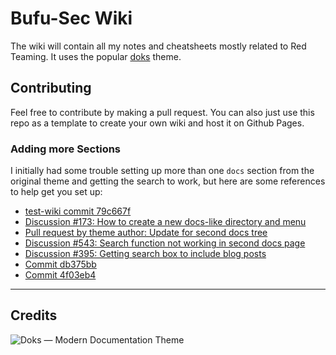 # Bufu-Sec Wiki

The wiki will contain all my notes and cheatsheets mostly related to Red Teaming. It uses the popular [doks](https://github.com/h-enk/doks) theme.

## Contributing

Feel free to contribute by making a pull request. You can also just use this repo as a template to create your own wiki and host it on Github Pages.

### Adding more Sections

I initially had some trouble setting up more than one `docs` section from the original theme and getting the search to work, but here are some references to help get you set up:

- [test-wiki commit 79c667f](https://github.com/xbufu/test-wiki/commit/8d4ff9b089a618e9319de1f3e986f87acd609417)
- [Discussion #173: How to create a new docs-like directory and menu](https://github.com/h-enk/doks/discussions/173)
- [Pull request by theme author: Update for second docs tree](https://github.com/atwriter/new_doks_site/pull/1/commits/40e6eae81a8748645525afadf21b1759ce5f2c77)
- [Discussion #543: Search function not working in second docs page](https://github.com/h-enk/doks/discussions/543)
- [Discussion #395: Getting search box to include blog posts](https://github.com/h-enk/doks/discussions/395)
- [Commit db375bb](https://github.com/xbufu/wiki/commit/db375bb641f08cc7a67f12c576ac6f6884044b59)
- [Commit 4f03eb4](https://github.com/xbufu/wiki/commit/4f03eb4d821eacb609c1634e7d9c1a9875b80fbd)

---

## Credits

![Doks — Modern Documentation Theme](https://raw.githubusercontent.com/h-enk/doks)
